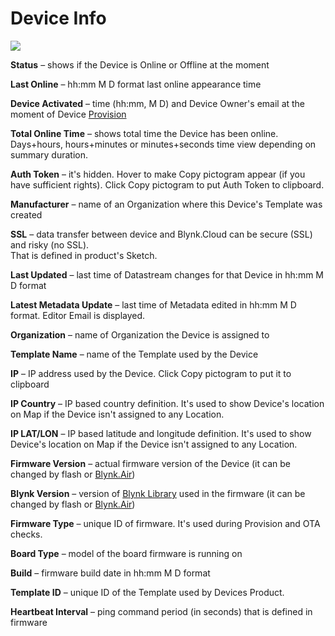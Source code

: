 # Device Info

![](https://user-images.githubusercontent.com/72824404/120794875-73b94580-c541-11eb-875a-7ef678b96168.png)

**Status** – shows if the Device is Online or Offline at the moment

**Last Online** – hh:mm M D format last online appearance time

**Device Activated** – time (hh:mm, M D) and Device Owner's email at the moment of Device [Provision](broken-reference)

**Total Online Time** – shows total time the Device has been online.\
Days+hours, hours+minutes or minutes+seconds time view depending on summary duration.

**Auth Token** – it's hidden. Hover to make Copy pictogram appear (if you have sufficient rights). Click Copy pictogram to put Auth Token to clipboard.

**Manufacturer** – name of an Organization where this Device's Template was created

**SSL** – data transfer between device and Blynk.Cloud can be secure (SSL) and risky (no SSL).\
That is defined in product's Sketch.

**Last Updated** – last time of Datastream changes for that Device in hh:mm M D format

**Latest Metadata Update** – last time of Metadata edited in hh:mm M D format. Editor Email is displayed.

**Organization** – name of Organization the Device is assigned to

**Template Name** – name of the Template used by the Device

**IP** – IP address used by the Device. Click Copy pictogram to put it to clipboard

**IP Country** – IP based country definition. It's used to show Device's location on Map if the Device isn't assigned to any Location.

**IP LAT/LON** – IP based latitude and longitude definition. It's used to show Device's location on Map if the Device isn't assigned to any Location.

**Firmware Version** – actual firmware version of the Device (it can be changed by flash or [Blynk.Air](https://github.com/blynkkk/docs/tree/734d666b5b4e7a337c0659a96502e484d15a5d8e/blynk.console/blynk.air))

**Blynk Version** – version of [Blynk Library](../../../downloads/blynk-library.md) used in the firmware (it can be changed by flash or [Blynk.Air](https://github.com/blynkkk/docs/tree/734d666b5b4e7a337c0659a96502e484d15a5d8e/blynk.console/blynk.air))

**Firmware Type** – unique ID of firmware. It's used during Provision and OTA checks.

**Board Type** – model of the board firmware is running on

**Build** – firmware build date in hh:mm M D format

**Template ID** – unique ID of the Template used by Devices Product.

**Heartbeat Interval** – ping command period (in seconds) that is defined in firmware
